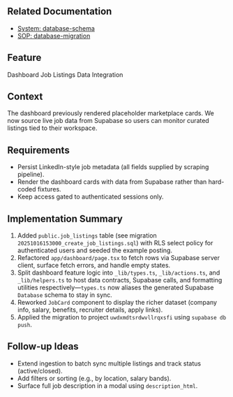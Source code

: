 ## Related Documentation
- [System: database-schema](../system/database-schema.md)
- [SOP: database-migration](../sop/database-migration.md)

## Feature
Dashboard Job Listings Data Integration

## Context
The dashboard previously rendered placeholder marketplace cards. We now source live job data from Supabase so users can monitor curated listings tied to their workspace.

## Requirements
- Persist LinkedIn-style job metadata (all fields supplied by scraping pipeline).
- Render the dashboard cards with data from Supabase rather than hard-coded fixtures.
- Keep access gated to authenticated sessions only.

## Implementation Summary
1. Added `public.job_listings` table (see migration `20251016153000_create_job_listings.sql`) with RLS select policy for authenticated users and seeded the example posting.
2. Refactored `app/dashboard/page.tsx` to fetch rows via Supabase server client, surface fetch errors, and handle empty states.
3. Split dashboard feature logic into `_lib/types.ts`, `_lib/actions.ts`, and `_lib/helpers.ts` to host data contracts, Supabase calls, and formatting utilities respectively—`types.ts` now aliases the generated Supabase `Database` schema to stay in sync.
4. Reworked `JobCard` component to display the richer dataset (company info, salary, benefits, recruiter details, apply links).
5. Applied the migration to project `uwdxmdtsrdwvllrqxsfi` using `supabase db push`.

## Follow-up Ideas
- Extend ingestion to batch sync multiple listings and track status (active/closed).
- Add filters or sorting (e.g., by location, salary bands).
- Surface full job description in a modal using `description_html`.
